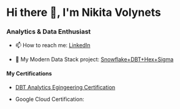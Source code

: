 # Hi there 👋, I'm Nikita Volynets

### Analytics & Data Enthusiast

- 📫 How to reach me: [LinkedIn](https://www.linkedin.com/in/nikita-volynets/)

- 🔭 My Modern Data Stack project: [Snowflake+DBT+Hex+Sigma](https://github.com/nikita-volynets/nba-challenge-dbt-paradime)

#### My Certifications

- [DBT Analytics Egingeering Certification](https://credentials.getdbt.com/1b04ec42-4a93-4bd5-9756-a0293e616d67)

- Google Cloud Certification: 

<!--
**nikita-volynets/nikita-volynets** is a ✨ _special_ ✨ repository because its `README.md` (this file) appears on your GitHub profile.

Here are some ideas to get you started:

- 🔭 I’m currently working on ...
- 🌱 I’m currently learning ...
- 👯 I’m looking to collaborate on ...
- 🤔 I’m looking for help with ...
- 💬 Ask me about ...

- 😄 Pronouns: ...
- ⚡ Fun fact: ...
-->
